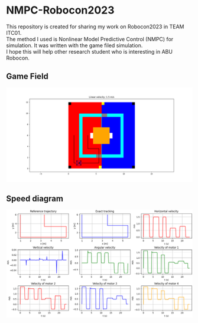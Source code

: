 # NMPC-Robocon2023
This repository is created for sharing my work on Robocon2023 in TEAM ITC01. <br>
The method I used is Nonlinear Model Predictive Control (NMPC) for simulation. It was written with the game filed simulation. <br>
I hope this will help other research student who is interesting in ABU Robocon.

## Game Field
<img src="Figure_1.png">

## Speed diagram
<img src="FIgure_2.png">